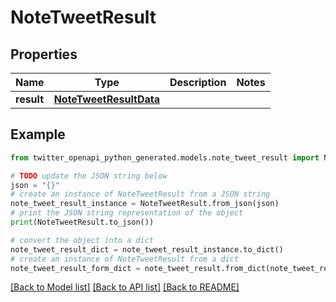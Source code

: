 # NoteTweetResult


## Properties

Name | Type | Description | Notes
------------ | ------------- | ------------- | -------------
**result** | [**NoteTweetResultData**](NoteTweetResultData.md) |  | 

## Example

```python
from twitter_openapi_python_generated.models.note_tweet_result import NoteTweetResult

# TODO update the JSON string below
json = "{}"
# create an instance of NoteTweetResult from a JSON string
note_tweet_result_instance = NoteTweetResult.from_json(json)
# print the JSON string representation of the object
print(NoteTweetResult.to_json())

# convert the object into a dict
note_tweet_result_dict = note_tweet_result_instance.to_dict()
# create an instance of NoteTweetResult from a dict
note_tweet_result_form_dict = note_tweet_result.from_dict(note_tweet_result_dict)
```
[[Back to Model list]](../README.md#documentation-for-models) [[Back to API list]](../README.md#documentation-for-api-endpoints) [[Back to README]](../README.md)


